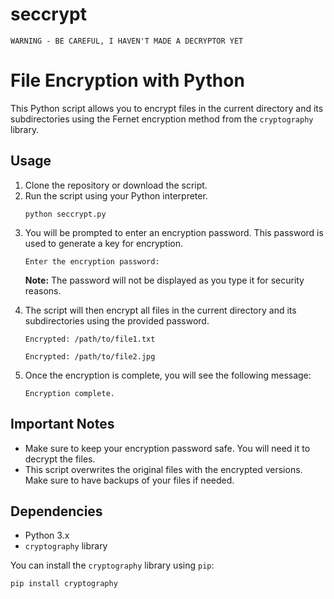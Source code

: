 # seccrypt

    WARNING - BE CAREFUL, I HAVEN'T MADE A DECRYPTOR YET


 <h1>File Encryption with Python</h1>

   <p>This Python script allows you to encrypt files in the current directory and its subdirectories using the Fernet encryption method from the <code>cryptography</code> library.</p>

   <h2>Usage</h2>

   <ol>
        <li>Clone the repository or download the script.</li>
        <li>Run the script using your Python interpreter.</li>
        <pre><code>python seccrypt.py</code></pre>
        <li>You will be prompted to enter an encryption password. This password is used to generate a key for encryption.</li>
        <pre><code>Enter the encryption password:</code></pre>
        <p><strong>Note:</strong> The password will not be displayed as you type it for security reasons.</p>
        <li>The script will then encrypt all files in the current directory and its subdirectories using the provided password.</li>
        <pre><code>Encrypted: /path/to/file1.txt</code></pre>
        <pre><code>Encrypted: /path/to/file2.jpg</code></pre>
        <li>Once the encryption is complete, you will see the following message:</li>
        <pre><code>Encryption complete.</code></pre>
    </ol>

  <h2>Important Notes</h2>

  <ul>
        <li>Make sure to keep your encryption password safe. You will need it to decrypt the files.</li>
        <li>This script overwrites the original files with the encrypted versions. Make sure to have backups of your files if needed.</li>
    </ul>

  <h2>Dependencies</h2>
    <ul>
        <li>Python 3.x</li>
        <li><code>cryptography</code> library</li>
    </ul>

   <p>You can install the <code>cryptography</code> library using <code>pip</code>:</p>

  <pre><code>pip install cryptography</code></pre>

